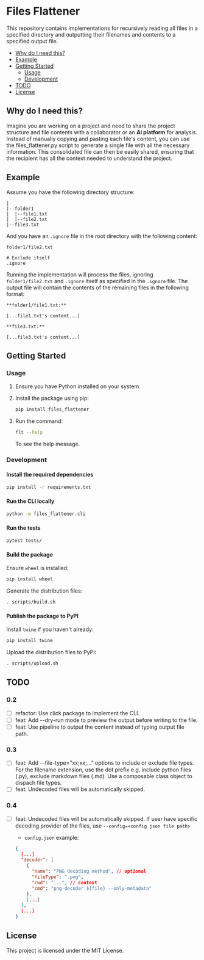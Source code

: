# Files Flattener

This repository contains implementations for recursively reading all files in a specified directory and outputting their filenames and contents to a specified output file.

- [Why do I need this?](#why-do-i-need-this)
- [Example](#example)
- [Getting Started](#getting-started)
  - [Usage](#usage)
  - [Development](#development)
- [TODO](#todo)
- [License](#license)

## Why do I need this?

Imagine you are working on a project and need to share the project structure and file contents with a collaborator or an **AI platform** for analysis. Instead of manually copying and pasting each file's content, you can use the files_flattener.py script to generate a single file with all the necessary information. This consolidated file can then be easily shared, ensuring that the recipient has all the context needed to understand the project.

## Example

Assume you have the following directory structure:

```
|
|--folder1
|  |--file1.txt
|  |--file2.txt
|--file3.txt
```

And you have an `.ignore` file in the root directory with the following content:

```
folder1/file2.txt

# Exclude itself
.ignore
```

Running the implementation will process the files, ignoring `folder1/file2.txt` and `.ignore` itself as specified in the `.ignore` file. The output file will contain the contents of the remaining files in the following format:

```
**folder1/file1.txt:**

[...file1.txt's content...]

**file3.txt:**

[...file3.txt's content...]
```

## Getting Started

### Usage

1. Ensure you have Python installed on your system.
2. Install the package using pip:
   ```sh
   pip install files_flattener
   ```
3. Run the command:

   ```sh
   flt --help
   ```

   To see the help message.

### Development

#### Install the required dependencies

```sh
pip install -r requirements.txt
```

#### Run the CLI locally

```sh
python -m files_flattener.cli
```

#### Run the tests

```sh
pytest tests/
```

#### Build the package

Ensure `wheel` is installed:

```sh
pip install wheel
```

Generate the distribution files:

```sh
. scripts/build.sh
```

#### Publish the package to PyPI

Install `twine` if you haven't already:

```sh
pip install twine
```

Upload the distribution files to PyPI:

```sh
. scripts/upload.sh
```

## TODO

### 0.2

- [ ] refactor: Use click package to implement the CLI.
- [ ] feat: Add --dry-run mode to preview the output before writing to the file.
- [ ] feat: Use pipeline to output the content instead of typing output file path.

### 0.3

- [ ] feat: Add --file-type="xx;xx;..." options to include or exclude file types. For the filename extension, use the dot prefix e.g. include python files (.py), exclude markdown files (.md). Use a composable class object to dispach file types.
- [ ] feat: Undecoded files will be automatically skipped.

### 0.4

- [ ] feat: Undecoded files will be automatically skipped. If user have specific decoding provider of the files, use `--config=<config json file path>`

  - `config.json` example:

  ```json
  {
    [...]
    "decoder": [
      {
        "name": "PNG decoding method", // optional
        "fileType": ".png",
        "cwd": "...", // context
        "cmd": "png-decoder ${file} --only-metadata"
      },
      [...]
    ],
    [...]
  }
  ```

## License

This project is licensed under the MIT License.
